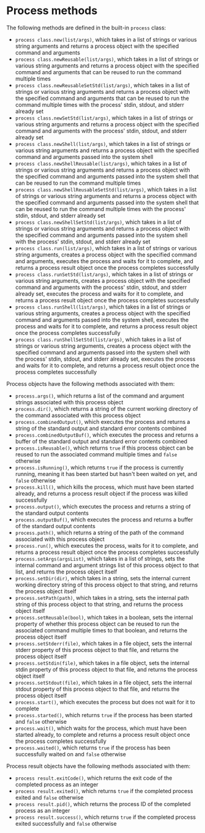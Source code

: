 # Process methods

The following methods are defined in the built-in `process` class:
- `process class.new(list/args)`, which takes in a list of strings or various string arguments and returns a process object with the specified command and arguments
- `process class.newReusable(list/args)`, which takes in a list of strings or various string arguments and returns a process object with the specified command and arguments that can be reused to run the command multiple times
- `process class.newReusableSetStd(list/args)`, which takes in a list of strings or various string arguments and returns a process object with the specified command and arguments that can be reused to run the command multiple times with the process' stdin, stdout, and stderr already set
- `process class.newSetStd(list/args)`, which takes in a list of strings or various string arguments and returns a process object with the specified command and arguments with the process' stdin, stdout, and stderr already set
- `process class.newShell(list/args)`, which takes in a list of strings or various string arguments and returns a process object with the specified command and arguments passed into the system shell
- `process class.newShellReusable(list/args)`, which takes in a list of strings or various string arguments and returns a process object with the specified command and arguments passed into the system shell that can be reused to run the command multiple times
- `process class.newShellReusableSetStd(list/args)`, which takes in a list of strings or various string arguments and returns a process object with the specified command and arguments passed into the system shell that can be reused to run the command multiple times with the process' stdin, stdout, and stderr already set
- `process class.newShellSetStd(list/args)`, which takes in a list of strings or various string arguments and returns a process object with the specified command and arguments passed into the system shell with the process' stdin, stdout, and stderr already set
- `process class.run(list/args)`, which takes in a list of strings or various string arguments, creates a process object with the specified command and arguments, executes the process and waits for it to complete, and returns a process result object once the process completes successfully
- `process class.runSetStd(list/args)`, which takes in a list of strings or various string arguments, creates a process object with the specified command and arguments with the process' stdin, stdout, and stderr already set, executes the process and waits for it to complete, and returns a process result object once the process completes successfully
- `process class.runShell(list/args)`, which takes in a list of strings or various string arguments, creates a process object with the specified command and arguments passed into the system shell, executes the process and waits for it to complete, and returns a process result object once the process completes successfully
- `process class.runShellSetStd(list/args)`, which takes in a list of strings or various string arguments, creates a process object with the specified command and arguments passed into the system shell with the process' stdin, stdout, and stderr already set, executes the process and waits for it to complete, and returns a process result object once the process completes successfully

Process objects have the following methods associated with them:
- `process.args()`, which returns a list of the command and argument strings associated with this process object
- `process.dir()`, which returns a string of the current working directory of the command associated with this process object
- `process.combinedOutput()`, which executes the process and returns a string of the standard output and standard error contents combined
- `process.combinedOutputBuf()`, which executes the process and returns a buffer of the standard output and standard error contents combined
- `process.isReusable()`, which returns `true` if this process object can be reused to run the associated command multiple times and `false` otherwise
- `process.isRunning()`, which returns `true` if the process is currently running, meaning it has been started but hasn't been waited on yet, and `false` otherwise
- `process.kill()`, which kills the process, which must have been started already, and returns a process result object if the process was killed successfully
- `process.output()`, which executes the process and returns a string of the standard output contents
- `process.outputBuf()`, which executes the process and returns a buffer of the standard output contents
- `process.path()`, which returns a string of the path of the command associated with this process object
- `process.run()`, which executes the process, waits for it to complete, and returns a process result object once the process completes successfully
- `process.setArgs(argsList)`, which takes in a list of strings, sets the internal command and argument strings list of this process object to that list, and returns the process object itself
- `process.setDir(dir)`, which takes in a string, sets the internal current working directory string of this process object to that string, and returns the process object itself
- `process.setPath(path)`, which takes in a string, sets the internal path string of this process object to that string, and returns the process object itself
- `process.setReusable(bool)`, which takes in a boolean, sets the internal property of whether this process object can be reused to run the associated command multiple times to that boolean, and returns the process object itself
- `process.setStderr(file)`, which takes in a file object, sets the internal stderr property of this process object to that file, and returns the process object itself
- `process.setStdin(file)`, which takes in a file object, sets the internal stdin property of this process object to that file, and returns the process object itself
- `process.setStdout(file)`, which takes in a file object, sets the internal stdout property of this process object to that file, and returns the process object itself
- `process.start()`, which executes the process but does not wait for it to complete
- `process.started()`, which returns `true` if the process has been started and `false` otherwise
- `process.wait()`, which waits for the process, which must have been started already, to complete and returns a process result object once the process completes successfully
- `process.waited()`, which returns `true` if the process has been successfully waited on and `false` otherwise

Process result objects have the following methods associated with them:
- `process result.exitCode()`, which returns the exit code of the completed process as an integer
- `process result.exited()`, which returns `true` if the completed process exited and `false` otherwise
- `process result.pid()`, which returns the process ID of the completed process as an integer
- `process result.success()`, which returns `true` if the completed process exited successfully and `false` otherwise
